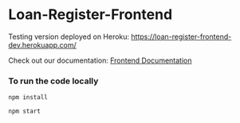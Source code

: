 # Loan-Register-Frontend

Testing version deployed on Heroku: https://loan-register-frontend-dev.herokuapp.com/

Check out our documentation: [Frontend Documentation](https://servermonkeys.atlassian.net/wiki/spaces/IP/pages/4456449/Frontend+Documentation)

### To run the code locally
```
npm install
```
```
npm start
```
